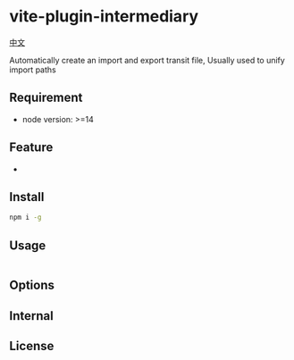 # vite-plugin-intermediary
[中文](./README_zh.md)   

Automatically create an import and export transit file, Usually used to unify import paths 

## Requirement

- node version: >=14

## Feature

- 

## Install

``` zsh
npm i -g 
```


## Usage

``` js

```

## Options



## Internal


## License
